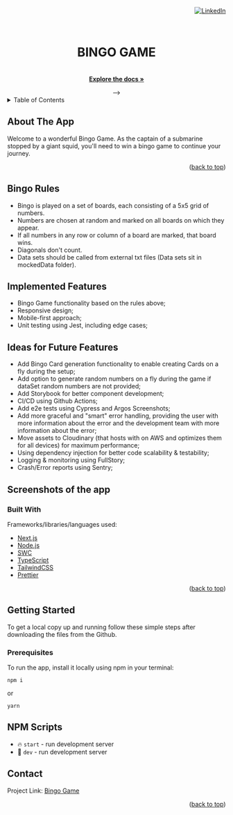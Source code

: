 <div id="top"></div>
<div align="right">

[![LinkedIn][linkedin-shield]][linkedin-url]

</div>
<br />
<div align="center">

  <h1 align="center">BINGO GAME</h1>

  <p align="center">
    <br />
    <a href="https://github.com/dtoxvanilla1991/stormguard"><strong>Explore the docs »</strong></a>
  </p> -->
</div>

<!-- TABLE OF CONTENTS -->
<details>
  <summary>Table of Contents</summary>
  <ol>
    <li>
      <a href="#about-the-app">About The Project</a>
      <ul>
        <li><a href="#built-with">Built With</a></li>
      </ul>
    </li>
    <li>
      <a href="#getting-started">Getting Started</a>
      <ul>
        <li><a href="#prerequisites">Prerequisites</a></li>
      </ul>
    </li>
    <li><a href="#contact">Contact</a></li>
  </ol>
</details>

<!-- ABOUT THE PROJECT -->

## About The App

Welcome to a wonderful Bingo Game. As the captain of a submarine stopped by a giant squid, you'll need to win a bingo game to continue your journey.

<p align="right">(<a href="#top">back to top</a>)</p>

## Bingo Rules

- Bingo is played on a set of boards, each consisting of a 5x5 grid of numbers.
- Numbers are chosen at random and marked on all boards on which they appear.
- If all numbers in any row or column of a board are marked, that board wins.
- Diagonals don't count.
- Data sets should be called from external txt files (Data sets sit in mockedData folder).

## Implemented Features

- Bingo Game functionality based on the rules above;
- Responsive design;
- Mobile-first approach;
- Unit testing using Jest, including edge cases;

## Ideas for Future Features

- Add Bingo Card generation functionality to enable creating Cards on a fly during the setup;
- Add option to generate random numbers on a fly during the game if dataSet random numbers are not provided;
- Add Storybook for better component development;
- CI/CD using Github Actions;
- Add e2e tests using Cypress and Argos Screenshots;
- Add more graceful and "smart" error handling, providing the user with more information about the error and the development team with more information about the error;
- Move assets to Cloudinary (that hosts with on AWS and optimizes them for all devices) for maximum performance;
- Using dependency injection for better code scalability & testability;
- Logging & monitoring using FullStory;
- Crash/Error reports using Sentry;

## Screenshots of the app

### Built With

Frameworks/libraries/languages used:

- [Next.js](https://nextjs.org/)
- [Node.js](https://nodejs.org/en/)
- [SWC](https://swc.rs/)
- [TypeScript](https://www.typescriptlang.org/)
- [TailwindCSS](https://tailwindcss.com/)
- [Prettier](https://prettier.io/)

<p align="right">(<a href="#top">back to top</a>)</p>

## Getting Started

To get a local copy up and running follow these simple steps after downloading the files from the Github.

### Prerequisites

To run the app, install it locally using npm in your terminal:

```
npm i
```

or

```
yarn
```

## NPM Scripts

- 🔥 `start` - run development server
- 🔧 `dev` - run development server

## Contact

Project Link: [Bingo Game](https://github.com/dtoxvanilla1991/bingo-game)

<p align="right">(<a href="#top">back to top</a>)</p>

[linkedin-shield]: https://img.shields.io/badge/-LinkedIn-black.svg?style=for-the-badge&logo=linkedin&colorB=555
[linkedin-url]: https://linkedin.com/in/yuri-avdijevski
